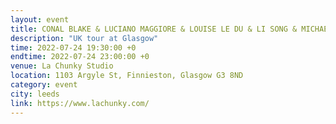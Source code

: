 ```yaml
---
layout: event
title: CONAL BLAKE & LUCIANO MAGGIORE & LOUISE LE DU & LI SONG & MICHAEL SPEERS & RORY SALTER
description: "UK tour at Glasgow"
time: 2022-07-24 19:30:00 +0
endtime: 2022-07-24 23:00:00 +0
venue: La Chunky Studio
location: 1103 Argyle St, Finnieston, Glasgow G3 8ND
category: event
city: leeds
link: https://www.lachunky.com/
---
```

